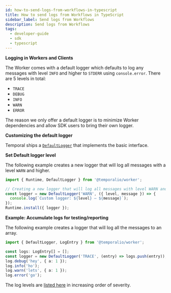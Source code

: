 ```yaml
---
id: how-to-send-logs-from-workflows-in-typescript
title: How to send logs from Workflows in TypeScript
sidebar_label: Send logs from Workflows
description: Send logs from Workflows
tags:
  - developer-guide
  - sdk
  - typescript
---
```


**Logging in Workers and Clients**

The Worker comes with a default logger which defaults to log any messages with level `INFO` and higher to `STDERR` using `console.error`.
There are 5 levels in total:

- `TRACE`
- `DEBUG`
- `INFO`
- `WARN`
- `ERROR`

The reason we only offer a default logger is to minimize Worker dependencies and allow SDK users to bring their own logger.

**Customizing the default logger**

Temporal ships a [`DefaultLogger`](https://typescript.temporal.io/api/classes/worker.defaultlogger/) that implements the basic interface.

**Set Default logger level**

The following example creates a new logger that will log all messages with a level `WARN` and higher.

```ts
import { Runtime, DefaultLogger } from '@temporalio/worker';

// Creating a new logger that will log all messages with level WARN and higher.
const logger = new DefaultLogger('WARN', ({ level, message }) => {
  console.log(`Custom logger: ${level} — ${message}`);
});
Runtime.install({ logger });
```

**Example: Accumulate logs for testing/reporting**

The following example creates a logger that will log all the messages to an array.

```ts
import { DefaultLogger, LogEntry } from '@temporalio/worker';

const logs: LogEntry[] = [];
const logger = new DefaultLogger('TRACE', (entry) => logs.push(entry));
log.debug('hey', { a: 1 });
log.info('ho');
log.warn('lets', { a: 1 });
log.error('go');
```

The log levels are [listed here](https://typescript.temporal.io/api/namespaces/worker#loglevel) in increasing order of severity.
